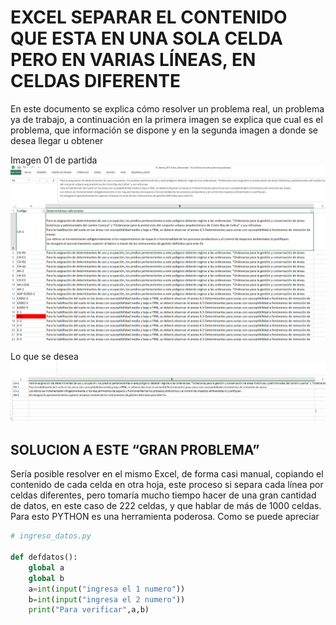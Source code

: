 # EXCEL SEPARAR  EL CONTENIDO QUE ESTA EN UNA SOLA CELDA PERO EN VARIAS LÍNEAS, EN CELDAS DIFERENTE
En este documento se explica cómo resolver un problema real, un problema ya de trabajo, a continuación en la primera imagen se explica que cual es el problema, que información se dispone y en la segunda imagen a donde se desea llegar u obtener

Imagen 01 de partida
![](https://github.com/RafaelLandy/IMAGENES-DE-SOPORTE/blob/main/imagen%20excel%2001.png)

Lo que se desea
![](https://github.com/RafaelLandy/IMAGENES-DE-SOPORTE/blob/main/imagen%20excel%2002.png)

## SOLUCION A ESTE “GRAN PROBLEMA”
Sería posible resolver en el mismo Excel, de forma casi manual, copiando el contenido de cada celda en otra hoja, este proceso si separa cada línea por celdas diferentes, pero tomaría mucho tiempo hacer de una gran cantidad de datos, en este caso de 222 celdas, y que hablar de más de 1000 celdas. Para esto PYTHON es una herramienta poderosa.
Como se puede apreciar


```python
# ingreso_datos.py

def defdatos():
    global a
    global b
    a=int(input("ingresa el 1 numero"))
    b=int(input("ingresa el 2 numero"))
    print("Para verificar",a,b)

```
